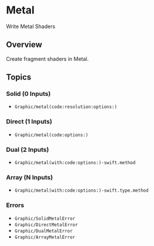 # Metal

Write Metal Shaders 

## Overview

Create fragment shaders in Metal.

## Topics

### Solid (0 Inputs)

- ``Graphic/metal(code:resolution:options:)``

### Direct (1 Inputs)

- ``Graphic/metal(code:options:)``

### Dual (2 Inputs)

- ``Graphic/metal(with:code:options:)-swift.method``

### Array (N Inputs)

- ``Graphic/metal(with:code:options:)-swift.type.method``

### Errors

- ``Graphic/SolidMetalError``
- ``Graphic/DirectMetalError``
- ``Graphic/DualMetalError``
- ``Graphic/ArrayMetalError``
